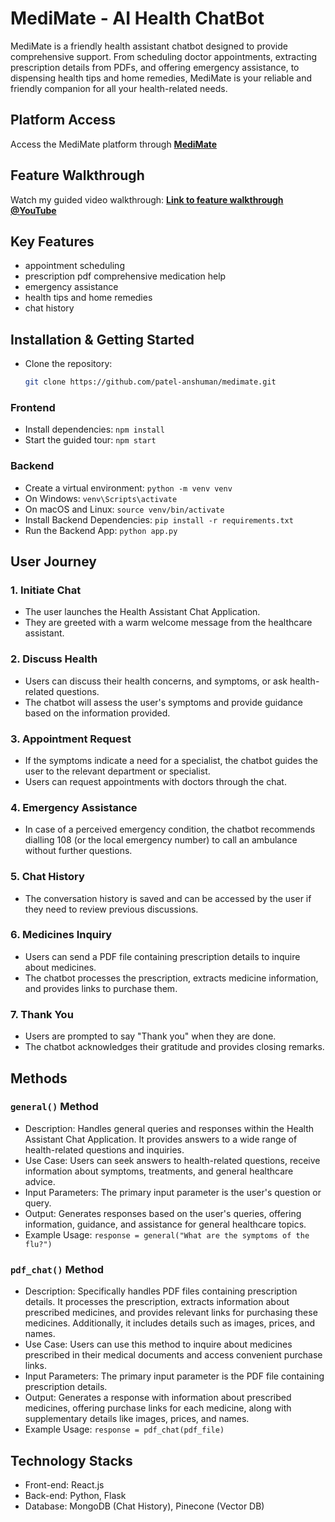 # **MediMate - AI Health ChatBot**
MediMate is a friendly health assistant chatbot designed to provide comprehensive support. From scheduling doctor appointments, extracting prescription details from PDFs, and offering emergency assistance, to dispensing health tips and home remedies, MediMate is your reliable and friendly companion for all your health-related needs.

## **Platform Access**

Access the MediMate platform through **[MediMate](https://medimate-eight.vercel.app/)**

## **Feature Walkthrough**

Watch my guided video walkthrough: **[Link to feature walkthrough @YouTube](https://youtu.be/MqoRefGciUs)**

## Key Features
- appointment scheduling
- prescription pdf comprehensive medication help
- emergency assistance
- health tips and home remedies
- chat history 

## **Installation & Getting Started**
- Clone the repository:
  ```bash
  git clone https://github.com/patel-anshuman/medimate.git
  ```

### **Frontend**
- Install dependencies: ```npm install```
- Start the guided tour: ```npm start```

### **Backend**
- Create a virtual environment: ```python -m venv venv```
- On Windows: ```venv\Scripts\activate```
- On macOS and Linux: ```source venv/bin/activate```
- Install Backend Dependencies: ```pip install -r requirements.txt```
- Run the Backend App: ```python app.py```

## **User Journey**

### 1. Initiate Chat
- The user launches the Health Assistant Chat Application.
- They are greeted with a warm welcome message from the healthcare assistant.

### 2. Discuss Health
- Users can discuss their health concerns, and symptoms, or ask health-related questions.
- The chatbot will assess the user's symptoms and provide guidance based on the information provided.

### 3. Appointment Request
- If the symptoms indicate a need for a specialist, the chatbot guides the user to the relevant department or specialist.
- Users can request appointments with doctors through the chat.

### 4. Emergency Assistance
- In case of a perceived emergency condition, the chatbot recommends dialling 108 (or the local emergency number) to call an ambulance without further questions.

### 5. Chat History
- The conversation history is saved and can be accessed by the user if they need to review previous discussions.

### 6. Medicines Inquiry
- Users can send a PDF file containing prescription details to inquire about medicines.
- The chatbot processes the prescription, extracts medicine information, and provides links to purchase them.

### 7. Thank You
- Users are prompted to say "Thank you" when they are done.
- The chatbot acknowledges their gratitude and provides closing remarks.


## **Methods**

### `general()` Method

- Description: Handles general queries and responses within the Health Assistant Chat Application. It provides answers to a wide range of health-related questions and inquiries.
- Use Case: Users can seek answers to health-related questions, receive information about symptoms, treatments, and general healthcare advice.
- Input Parameters: The primary input parameter is the user's question or query.
- Output: Generates responses based on the user's queries, offering information, guidance, and assistance for general healthcare topics.
- Example Usage: `response = general("What are the symptoms of the flu?")`

### `pdf_chat()` Method

- Description: Specifically handles PDF files containing prescription details. It processes the prescription, extracts information about prescribed medicines, and provides relevant links for purchasing these medicines. Additionally, it includes details such as images, prices, and names.
- Use Case: Users can use this method to inquire about medicines prescribed in their medical documents and access convenient purchase links.
- Input Parameters: The primary input parameter is the PDF file containing prescription details.
- Output: Generates a response with information about prescribed medicines, offering purchase links for each medicine, along with supplementary details like images, prices, and names.
- Example Usage: `response = pdf_chat(pdf_file)`

## **Technology Stacks**
- Front-end: React.js
- Back-end: Python, Flask
- Database: MongoDB (Chat History), Pinecone (Vector DB)


